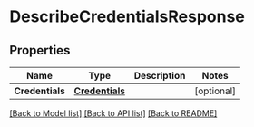 # DescribeCredentialsResponse

## Properties

Name | Type | Description | Notes
------------ | ------------- | ------------- | -------------
**Credentials** | [**Credentials**](Credentials.md) |  | [optional] 

[[Back to Model list]](../README.md#documentation-for-models) [[Back to API list]](../README.md#documentation-for-api-endpoints) [[Back to README]](../README.md)



